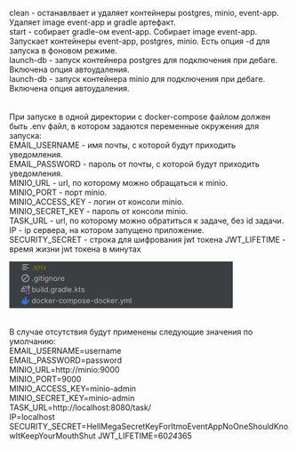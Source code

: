 clean - останавлвает и удаляет контейнеры postgres, minio, event-app. Удаляет image event-app и gradle артефакт.  
start - собирает gradle-ом event-app. Собирает image event-app. Запускает контейнеры event-app, postgres, minio. 
Есть опция -d для запуска в фоновом режиме.  
launch-db - запуск контейнера postgres для подключения при дебаге. Включена опция автоудаления.  
launch-db - запуск контейнера minio для подключения при дебаге. Включена опция автоудаления.  
<br>
<br>
При запуске в одной директории с docker-compose файлом должен быть .env файл, в котором задаются переменные окружения для запуска:  
EMAIL_USERNAME - имя почты, с которой будут приходить уведомления.  
EMAIL_PASSWORD - пароль от почты, с которой будут приходить  уведомления.  
MINIO_URL - url, по которому можно обращаться к minio.  
MINIO_PORT - порт minio.  
MINIO_ACCESS_KEY - логин от консоли minio.  
MINIO_SECRET_KEY - пароль от консоли minio.  
TASK_URL - url, по которому можно обратиться к задаче, без id задачи.  
IP - ip сервера, на котором запущено приложение.  
SECURITY_SECRET - строка для шифрования jwt токена
JWT_LIFETIME - время жизни jwt токена в минутах
<br>
<div style="text-align:left"><img src=../images/env-docker-compose.png/></div>
<br>

В случае отсутствия будут применены следующие значения по умолчанию:  
EMAIL_USERNAME=username  
EMAIL_PASSWORD=password  
MINIO_URL=http://minio:9000  
MINIO_PORT=9000  
MINIO_ACCESS_KEY=minio-admin  
MINIO_SECRET_KEY=minio-admin  
TASK_URL=http://localhost:8080/task/  
IP=localhost
SECURITY_SECRET=HellMegaSecretKeyForItmoEventAppNoOneShouldKnowItKeepYourMouthShut
JWT_LIFETIME=60*24*365